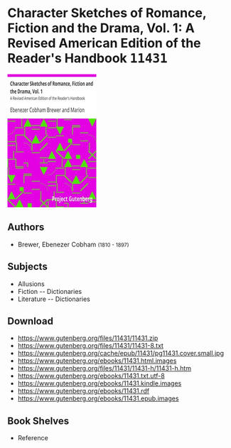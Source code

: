 # Character Sketches of Romance, Fiction and the Drama, Vol. 1: A Revised American Edition of the Reader's Handbook <kbd>11431</kbd>

![](./cover.medium.jpg "")

## Authors


 - Brewer, Ebenezer Cobham <small>(1810 - 1897)</small>

## Subjects


 - Allusions
 - Fiction -- Dictionaries
 - Literature -- Dictionaries

## Download


 - https://www.gutenberg.org/files/11431/11431.zip
 - https://www.gutenberg.org/files/11431/11431-8.txt
 - https://www.gutenberg.org/cache/epub/11431/pg11431.cover.small.jpg
 - https://www.gutenberg.org/ebooks/11431.html.images
 - https://www.gutenberg.org/files/11431/11431-h/11431-h.htm
 - https://www.gutenberg.org/ebooks/11431.txt.utf-8
 - https://www.gutenberg.org/ebooks/11431.kindle.images
 - https://www.gutenberg.org/ebooks/11431.rdf
 - https://www.gutenberg.org/ebooks/11431.epub.images

## Book Shelves


 - Reference

